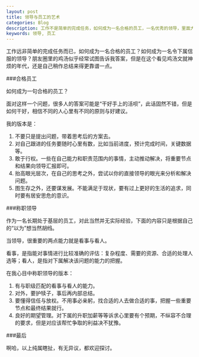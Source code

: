 ```yaml
---
layout: post
title: 领导与员工的艺术
categories: Blog
description: 工作不是简单的完成任务，如何成为一名合格的员工，一名优秀的领导，里面大有学问。
keywords: 领导, 员工
---
```


工作远非简单的完成任务而已，如何成为一名合格的员工？如何成为一名令下属信服的领导？朋友圈里的鸡汤似乎经常试图告诉我答案，但是在这个看见鸡汤文就神烦的年代，还是自己稍作总结来得更靠谱一点。

###合格员工

如何成为一句合格的员工？

面对这样一个问题，很多人的答案可能是“干好手上的活呗”，此话固然不错，但是如何干好，相信不同的人心里有不同的原则与好建议。

我的版本是：

1. 不要只是提出问题，带着思考后的方案去。
2. 对自己跟进的任务要随时心里有数，比如当前进度，预计完成时间，关键数据等。
3. 敢于行权。一些在自己能力和职责范围内的事情，主动推动解决，将重要节点和结果向领导汇报即可。
4. 抬高眼光层次，在自己的思考之外，尝试以你的直接领导的眼光来分析和解决问题。
5. 图生存之外，还要谋发展。不能满足于现状，要有过上更好的生活的追求，同时要有居安思危的意识。

###称职领导

作为一名长期处于基层的员工，对此当然并无实际经验，下面的内容只是根据自己的“以为”想当然胡绉。

当领导，很重要的两点能力就是看事与看人。

看事，是指能对事情进行比较准确的评估：复杂程度、需要的资源、合适的处理人选等；看人，是指对下属解决该问题的能力的把握。

在我心目中称职领导的版本：

1. 有与职级匹配的看事与看人的能力。
2. 对外，要护犊子，事后再内部总结。
3. 要懂得信任与放权。不用事必亲躬，找合适的人去做合适的事，把握一些重要节点和最终结果就行。
4. 良好的期望管理。对下属的升职加薪等等诉求心里要有个预期，不纵容不合理的要求，但是对应该帮忙争取的利益决不犹豫。

###最后

啊哈，以上纯属瞎扯，有无异议，都欢迎探讨。

